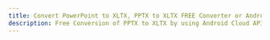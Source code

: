 ---title: Convert PowerPoint to XLTX, PPTX to XLTX FREE Converter or Android SDKdescription: Free Conversion of PPTX to XLTX by using Android Cloud APIs & SDKs. Also Create, Edit & Render Microsoft Word & OpenOffice documents in the Cloud.---